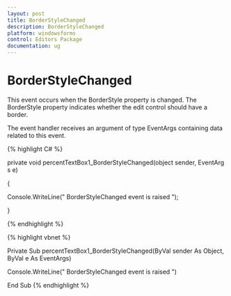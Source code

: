 ```yaml
---
layout: post
title: BorderStyleChanged 
description: BorderStyleChanged 
platform: windowsforms
control: Editors Package
documentation: ug
---
```



# BorderStyleChanged 

This event occurs when the BorderStyle property is changed. The BorderStyle property indicates whether the edit control should have a border.

The event handler receives an argument of type EventArgs containing data related to this event.




{% highlight C# %}

private void percentTextBox1_BorderStyleChanged(object sender, EventArgs e)

{

Console.WriteLine(" BorderStyleChanged event is raised ");

}

{% endhighlight %}



{% highlight vbnet %}



Private Sub percentTextBox1_BorderStyleChanged(ByVal sender As Object, ByVal e As EventArgs)

Console.WriteLine(" BorderStyleChanged event is raised ")

End Sub
{% endhighlight %}